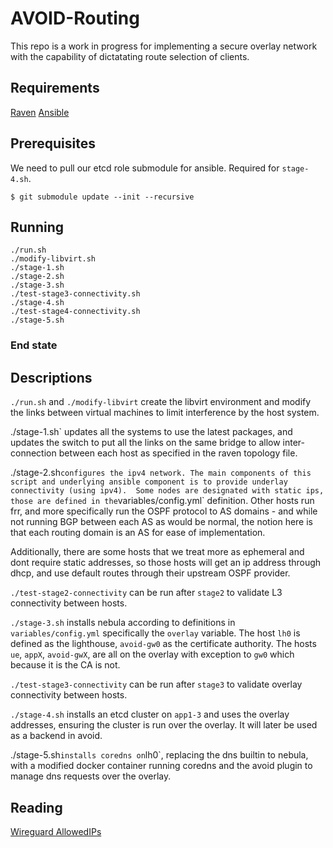 # AVOID-Routing

This repo is a work in progress for implementing a secure overlay network with the capability of dictatating route selection of clients.


## Requirements

[Raven](https://pulwar.isi.edu/sabres/raven)
[Ansible](https://www.ansible.com/)

## Prerequisites

We need to pull our etcd role submodule for ansible.  Required for `stage-4.sh`.

```
$ git submodule update --init --recursive
```

## Running

```
./run.sh
./modify-libvirt.sh
./stage-1.sh
./stage-2.sh
./stage-3.sh
./test-stage3-connectivity.sh
./stage-4.sh
./test-stage4-connectivity.sh
./stage-5.sh
```

### End state

## Descriptions

`./run.sh` and `./modify-libvirt` create the libvirt environment and modify the links between virtual machines to limit interference by the host system.

./stage-1.sh` updates all the systems to use the latest packages, and updates the switch to put all the links on the same bridge to allow inter-connection between each host as specified in the raven topology file.

./stage-2.sh` configures the ipv4 network. The main components of this script and underlying ansible component is to provide underlay connectivity (using ipv4).  Some nodes are designated with static ips, those are defined in the `variables/config.yml` definition.  Other hosts run frr, and more specifically run the OSPF protocol to AS domains - and while not running BGP between each AS as would be normal, the notion here is that each routing domain is an AS for ease of implementation.

Additionally, there are some hosts that we treat more as ephemeral and dont require static addresses, so those hosts will get an ip address through dhcp, and use default routes through their upstream OSPF provider.

`./test-stage2-connectivity` can be run after `stage2` to validate L3 connectivity between hosts.


`./stage-3.sh` installs nebula according to definitions in `variables/config.yml` specifically the `overlay` variable.  The host `lh0` is defined as the lighthouse, `avoid-gw0` as the certificate authority. The hosts `ue`, `appX`, `avoid-gwX`, are all on the overlay with exception to `gw0` which because it is the CA is not.

`./test-stage3-connectivity` can be run after `stage3` to validate overlay connectivity between hosts.

`./stage-4.sh` installs an etcd cluster on `app1-3` and uses the overlay addresses, ensuring the cluster is run over the overlay.  It will later be used as a backend in avoid.


./stage-5.sh` installs coredns on `lh0`, replacing the dns builtin to nebula, with a modified docker container running coredns and the avoid plugin to manage dns requests over the overlay.

## Reading

[Wireguard AllowedIPs](https://try.popho.be/wg.html)
